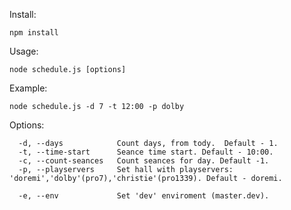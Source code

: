 Install:

```npm install```

Usage: 

```node schedule.js [options]```

Example:

```node schedule.js -d 7 -t 12:00 -p dolby```

Options:

```
  -d, --days            Count days, from tody.  Default - 1.
  -t, --time-start      Seance time start. Default - 10:00.
  -c, --count-seances   Count seances for day. Default -1.
  -p, --playservers     Set hall with playservers: 'doremi','dolby'(pro7),'christie'(pro1339). Default - doremi.
  
  -e, --env             Set 'dev' enviroment (master.dev).
```
